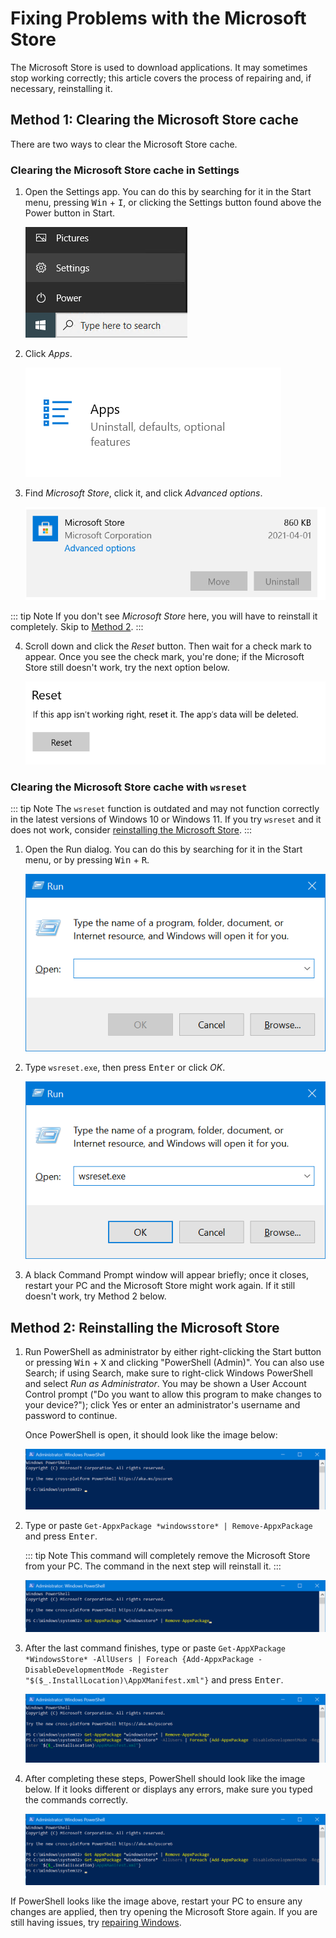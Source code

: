 # Fixing Problems with the Microsoft Store

The Microsoft Store is used to download applications. It may sometimes stop working correctly; this article covers the process of repairing and, if necessary, reinstalling it.

## Method 1: Clearing the Microsoft Store cache

There are two ways to clear the Microsoft Store cache.

### Clearing the Microsoft Store cache in Settings

1. Open the Settings app. You can do this by searching for it in the Start menu, pressing <kbd>Win</kbd> + <kbd>I</kbd>, or clicking the Settings button found above the Power button in Start.

    ![Open Settings](./img/fixing-microsoft-store/opensettings.png)

2. Click *Apps*.

    ![Apps](./img/fixing-microsoft-store/apps.png)

3. Find *Microsoft Store*, click it, and click *Advanced options*.

    ![Microsoft Store](./img/fixing-microsoft-store/microsoftstore.png)

::: tip Note
If you don't see *Microsoft Store* here, you will have to reinstall it completely. Skip to [Method 2](#method-2-reinstalling-the-microsoft-store).
:::

4. Scroll down and click the *Reset* button. Then wait for a check mark to appear. Once you see the check mark, you're done; if the Microsoft Store still doesn't work, try the next option below.

    ![Reset Microsoft Store](./img/fixing-microsoft-store/resetmicrosoftstore.png)

### Clearing the Microsoft Store cache with `wsreset`

::: tip Note
The `wsreset` function is outdated and may not function correctly in the latest versions of Windows 10 or Windows 11. If you try `wsreset` and it does not work, consider [reinstalling the Microsoft Store](#method-2-reinstalling-the-microsoft-store).
:::

1. Open the Run dialog. You can do this by searching for it in the Start menu, or by pressing <kbd>Win</kbd> + <kbd>R</kbd>.

    ![Run](./img/fixing-microsoft-store/run.png)

2. Type `wsreset.exe`, then press <kbd>Enter</kbd> or click *OK*.

    ![WSReset](./img/fixing-microsoft-store/wsreset.png)

3. A black Command Prompt window will appear briefly; once it closes, restart your PC and the Microsoft Store might work again. If it still doesn't work, try Method 2 below.

## Method 2: Reinstalling the Microsoft Store

1. Run PowerShell as administrator by either right-clicking the Start button or pressing <kbd>Win</kbd> + <kbd>X</kbd> and clicking "PowerShell (Admin)". You can also use Search; if using Search, make sure to right-click Windows PowerShell and select *Run as Administrator*. You may be shown a User Account Control prompt ("Do you want to allow this program to make changes to your device?"); click Yes or enter an administrator's username and password to continue.

    Once PowerShell is open, it should look like the image below:

    ![PowerShell](./img/fixing-microsoft-store/powershell.png)

2. Type or paste `Get-AppxPackage *windowsstore* | Remove-AppxPackage` and press <kbd>Enter</kbd>.

    ::: tip Note
    This command will completely remove the Microsoft Store from your PC. The command in the next step will reinstall it.
    :::

    ![Removing Microsoft Store](./img/fixing-microsoft-store/removingmicrosoftstore.png)

3. After the last command finishes, type or paste `Get-AppXPackage *WindowsStore* -AllUsers | Foreach {Add-AppxPackage -DisableDevelopmentMode -Register "$($_.InstallLocation)\AppXManifest.xml"}` and press <kbd>Enter</kbd>.

    ![Installing Microsoft Store](./img/fixing-microsoft-store/installingmicrosoftstore.png)

4. After completing these steps, PowerShell should look like the image below. If it looks different or displays any errors, make sure you typed the commands correctly.

    ![After installing](./img/fixing-microsoft-store/afterinstallingmicrosoftstore.png)

If PowerShell looks like the image above, restart your PC to ensure any changes are applied, then try opening the Microsoft Store again. If you are still having issues, try [repairing Windows](https://msft.chat/wiki/using-the-media-creation-tool.html#method-1-repairing-an-existing-installation).
